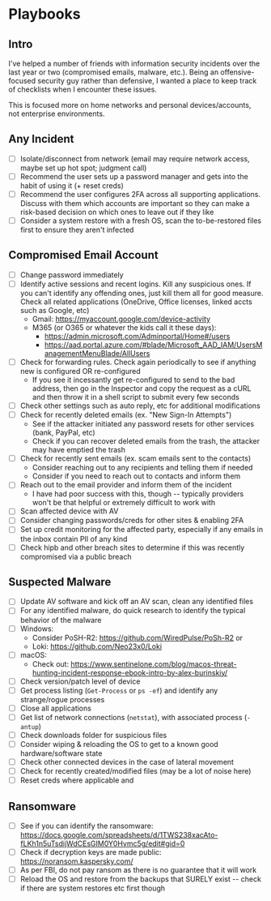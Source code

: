 # Playbooks
## Intro
I've helped a number of friends with information security incidents over the last year or two (compromised emails, malware, etc.). Being an offensive-focused security guy rather than defensive, I wanted a place to keep track of checklists when I encounter these issues.

This is focused more on home networks and personal devices/accounts, not enterprise environments.

## Any Incident
- [ ] Isolate/disconnect from network (email may require network access, maybe set up hot spot; judgment call)
- [ ] Recommend the user sets up a password manager and gets into the habit of using it (+ reset creds)
- [ ] Recommend the user configures 2FA across all supporting applications. Discuss with them which accounts are important so they can make a risk-based decision on which ones to leave out if they like
- [ ] Consider a system restore with a fresh OS, scan the to-be-restored files first to ensure they aren't infected

## Compromised Email Account
- [ ] Change password immediately
- [ ] Identify active sessions and recent logins. Kill any suspicious ones. If you can't identify any offending ones, just kill them all for good measure. Check all related applications (OneDrive, Office licenses, linked accts such as Google, etc)
  - Gmail: https://myaccount.google.com/device-activity
  - M365 (or O365 or whatever the kids call it these days): 
    - https://admin.microsoft.com/Adminportal/Home#/users
    - https://aad.portal.azure.com/#blade/Microsoft_AAD_IAM/UsersManagementMenuBlade/AllUsers
- [ ] Check for forwarding rules. Check again periodically to see if anything new is configured OR re-configured
  - If you see it incessantly get re-configured to send to the bad address, then go in the Inspector and copy the request as a cURL and then throw it in a shell script to submit every few seconds
- [ ] Check other settings such as auto reply, etc for additional modifications
- [ ] Check for recently deleted emails (ex. "New Sign-In Attempts")
  - See if the attacker initiated any password resets for other services (bank, PayPal, etc)
  - Check if you can recover deleted emails from the trash, the attacker may have emptied the trash
- [ ] Check for recently sent emails (ex. scam emails sent to the contacts)
  - Consider reaching out to any recipients and telling them if needed
  - Consider if you need to reach out to contacts and inform them
- [ ] Reach out to the email provider and  inform them of the incident
  - I have had poor success with this, though -- typically providers won't be that helpful or extremely difficult to work with
- [ ] Scan affected device with AV
- [ ] Consider changing passwords/creds for other sites & enabling 2FA
- [ ] Set up credit monitoring for the affected party, especially if any emails in the inbox contain PII of any kind
- [ ] Check hipb and other breach sites to determine if this was recently compromised via a public breach

## Suspected Malware
- [ ] Update AV software and kick off an AV scan, clean any identified files
- [ ] For any identified malware, do quick research to identify the typical behavior of the malware
- [ ] Windows:
  - Consider PoSH-R2: https://github.com/WiredPulse/PoSh-R2 or
  - Loki: https://github.com/Neo23x0/Loki
- [ ] macOS:
  - Check out: https://www.sentinelone.com/blog/macos-threat-hunting-incident-response-ebook-intro-by-alex-burinskiy/
- [ ] Check version/patch level of device
- [ ] Get process listing (`Get-Process` or `ps -ef`) and identify any strange/rogue processes
- [ ] Close all applications
- [ ] Get list of network connections (`netstat`), with associated process (`-antup`)
- [ ] Check downloads folder for suspicious files
- [ ] Consider wiping & reloading the OS to get to a known good hardware/software state
- [ ] Check other connected devices in the case of lateral movement
- [ ] Check for recently created/modified files (may be a lot of noise here)
- [ ] Reset creds where applicable and 

## Ransomware
- [ ] See if you can identify the ransomware: https://docs.google.com/spreadsheets/d/1TWS238xacAto-fLKh1n5uTsdijWdCEsGIM0Y0Hvmc5g/edit#gid=0
- [ ] Check if decryption keys are made public: https://noransom.kaspersky.com/
- [ ] As per FBI, do not pay ransom as there is no guarantee that it will work
- [ ] Reload the OS and restore from the backups that SURELY exist -- check if there are system restores etc first though
